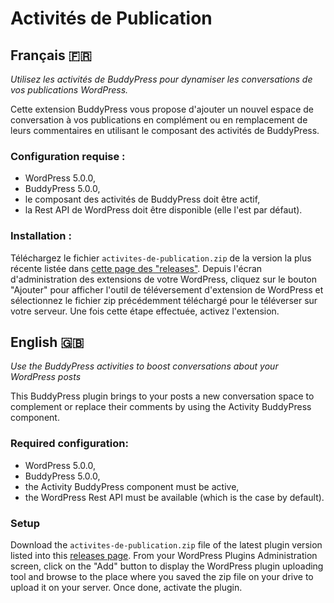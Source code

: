 # Activités de Publication

## Français 🇫🇷
*Utilisez les activités de BuddyPress pour dynamiser les conversations de vos publications WordPress.*

Cette extension BuddyPress vous propose d'ajouter un nouvel espace de conversation à vos publications en complément ou en remplacement de leurs commentaires en utilisant le composant des activités de BuddyPress.

### Configuration requise :

- WordPress 5.0.0,
- BuddyPress 5.0.0,
- le composant des activités de BuddyPress doit être actif,
- la Rest API de WordPress doit être disponible (elle l'est par défaut).

### Installation :

Téléchargez le fichier `activites-de-publication.zip` de la version la plus récente listée dans [cette page des "releases"](https://github.com/imath/activites-de-publication/releases). Depuis l'écran d'administration des extensions de votre WordPress, cliquez sur le bouton "Ajouter" pour afficher l'outil de téléversement d'extension de WordPress et sélectionnez le fichier zip précédemment téléchargé pour le téléverser sur votre serveur. Une fois cette étape effectuée, activez l'extension.

## English 🇬🇧
*Use the BuddyPress activities to boost conversations about your WordPress posts*

This BuddyPress plugin brings to your posts a new conversation space to complement or replace their comments by using the Activity BuddyPress component.

### Required configuration:

- WordPress 5.0.0,
- BuddyPress 5.0.0,
- the Activity BuddyPress component must be active,
- the WordPress Rest API must be available (which is the case by default).

### Setup

Download the `activites-de-publication.zip` file of the latest plugin version listed into this [releases page](https://github.com/imath/activites-de-publication/releases). From your WordPress Plugins Administration screen, click on the "Add" button to display the WordPress plugin uploading tool and browse to the place where you saved the zip file on your drive to upload it on your server. Once done, activate the plugin.
